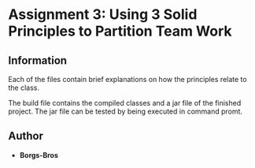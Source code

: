 # Assignment 3: Using 3 Solid Principles to Partition Team Work

## Information
Each of the files contain brief explanations on how the principles relate to the class. 

The build file contains the compiled classes and a jar file of the finished project. The jar file
can be tested by being executed in command promt.

## Author
* **Borgs-Bros**